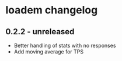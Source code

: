 # loadem changelog

## 0.2.2 - unreleased

- Better handling of stats with no responses
- Add moving average for TPS
